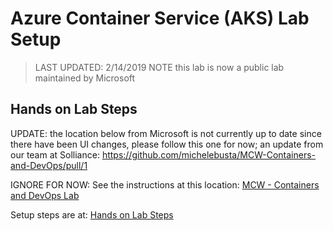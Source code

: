 # Azure Container Service (AKS) Lab Setup

> LAST UPDATED: 2/14/2019
> NOTE this lab is now a public lab maintained by Microsoft

## Hands on Lab Steps

UPDATE: the location below from Microsoft is not currently up to date since there have been UI changes, please follow this one for now; an update from our team at Solliance: 
https://github.com/michelebusta/MCW-Containers-and-DevOps/pull/1

IGNORE FOR NOW: See the instructions at this location:
[MCW - Containers and DevOps Lab](https://github.com/Microsoft/MCW-Containers-and-DevOps)

Setup steps are at:
[Hands on Lab Steps](https://github.com/Microsoft/MCW-Containers-and-DevOps/blob/master/Hands-on%20lab/HOL%20step-by-step%20-%20Containers%20and%20DevOps.md)
